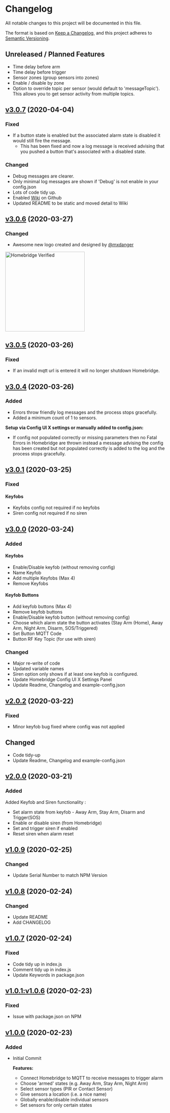 # Changelog

All notable changes to this project will be documented in this file.

The format is based on [Keep a Changelog](https://keepachangelog.com/en/1.0.0/),
and this project adheres to [Semantic Versioning](https://semver.org/spec/v2.0.0.html).

## Unreleased / Planned Features
- Time delay before arm
- Time delay before trigger
- Sensor zones (group sensors into zones)
- Enable / disable by zone
- Option to override topic per sensor (would default to 'messageTopic'). This allows you to get sensor activity from multiple topics.


## [v3.0.7](https://github.com/nzbullet/homebridge-homeqtt-alarm/compare/v3.0.6...v3.0.7) (2020-04-04)
### Fixed 
-  If a button state is enabled but the associated alarm state is disabled it would still fire the message. 
   -  This has been fixed and now a log message is received advising that you pushed a button that's associated with a disabled state.
  
### Changed
- Debug messages are clearer.
- Only minimal log messages are shown if 'Debug' is not enable in your config.json
- Lots of code tidy up.
- Enabled [Wiki](https://github.com/nzbullet/homebridge-homeqtt-alarm/wiki) on Github
- Updated README to be static and moved detail to Wiki


## [v3.0.6](https://github.com/nzbullet/homebridge-homeqtt-alarm/compare/v3.0.5...v3.0.6) (2020-03-27)
### Changed
- Awesome new logo created and designed by [@mxdanger](https://github.com/mxdanger)

<a href="https://github.com/homebridge/homebridge/wiki/Verified-Plugins"><img alt="Homebridge Verified" src="https://raw.githubusercontent.com/nzbullet/homebridge-homeqtt-alarm/master/media/Homebridge%20x%20Homeqtt%20Alarm.svg?sanitize=true" width="250px"></a>

## [v3.0.5](https://github.com/nzbullet/homebridge-homeqtt-alarm/compare/v3.0.4...v3.0.5) (2020-03-26)
### Fixed 
-  If an invalid mqtt url is entered it will no longer shutdown Homebridge.

## [v3.0.4](https://github.com/nzbullet/homebridge-homeqtt-alarm/compare/v3.0.1...v3.0.4) (2020-03-26)
### Added
- Errors throw friendly log messages and the process stops gracefully.
- Added a minimum count of 1 to sensors.

**Setup via Config UI X settings or manually added to config.json:**
- If config not populated correctly or missing parameters then no Fatal Errors in Homebridge are thrown instead a message advising the config has been created but not populated correctly is added to the log and the process stops gracefully.


## [v3.0.1](https://github.com/nzbullet/homebridge-homeqtt-alarm/compare/v3.0.0...v3.0.1) (2020-03-25)
### Fixed
#### Keyfobs
- Keyfobs config not required if no keyfobs
- Siren config not required if no siren

## [v3.0.0](https://github.com/nzbullet/homebridge-homeqtt-alarm/compare/v2.0.2...v3.0.0) (2020-03-24)
### Added
#### Keyfobs
- Enable/Disable keyfob (without removing config)
- Name Keyfob
- Add multiple Keyfobs (Max 4)
- Remove Keyfobs

#### Keyfob Buttons
- Add keyfob buttons (Max 4)
- Remove keyfob buttons
- Enable/Disable keyfob button (without removing config)
- Choose which alarm state the button activates (Stay Arm (Home), Away Arm, Night Arm, Disarm, SOS/Triggered)
- Set Button MQTT Code
- Button RF Key Topic (for use with siren)

### Changed
- Major re-write of code
- Updated variable names
- Siren option only shows if at least one keyfob is configured. 
- Update Homebridge Config UI X Settings Panel
- Update Readme, Changelog and example-config.json

## [v2.0.2](https://github.com/nzbullet/homebridge-homeqtt-alarm/compare/v2.0.0...v2.0.2) (2020-03-22)
### Fixed
- Minor keyfob bug fixed where config was not applied

## Changed
- Code tidy-up
- Update Readme, Changelog and example-config.json

## [v2.0.0](https://github.com/nzbullet/homebridge-homeqtt-alarm/compare/v1.0.9...v2.0.0) (2020-03-21)
### Added
Added Keyfob and Siren functionality :
  - Set alarm state from keyfob - Away Arm, Stay Arm, Disarm and Trigger(SOS)
  - Enable or disable siren (from Homebridge)
  - Set and trigger siren if enabled
  - Reset siren when alarm reset

## [v1.0.9](https://github.com/nzbullet/homebridge-homeqtt-alarm/compare/v1.0.8...v1.0.9) (2020-02-25)
### Changed
- Update Serial Number to match NPM Version

## [v1.0.8](https://github.com/nzbullet/homebridge-homeqtt-alarm/compare/v1.0.7...v1.0.8) (2020-02-24)
### Changed
- Update README
- Add CHANGELOG

## [v1.0.7](https://github.com/nzbullet/homebridge-homeqtt-alarm/compare/v1.0.6...v1.0.7) (2020-02-24)
### Fixed
- Code tidy up in index.js
- Comment tidy up in index.js
- Update Keywords in package.json

## [v1.0.1:v1.0.6](https://github.com/nzbullet/homebridge-homeqtt-alarm/compare/v1.0.0...v1.0.6) (2020-02-23)
### Fixed
- Issue with package.json on NPM

## [v1.0.0](https://github.com/nzbullet/homebridge-homeqtt-alarm/compare/v1.0.0...v1.0.0) (2020-02-23)
### Added
- Initial Commit

    **Features:**
    - Connect Homebridge to MQTT to receive messages to trigger alarm
    - Choose 'armed' states (e.g. Away Arm, Stay Arm, Night Arm)
    - Select sensor types (PIR or Contact Sensor)
    - Give sensors a location (i.e. a nice name)
    - Globally enable/disable individual sensors
    - Set sensors for only certain states
